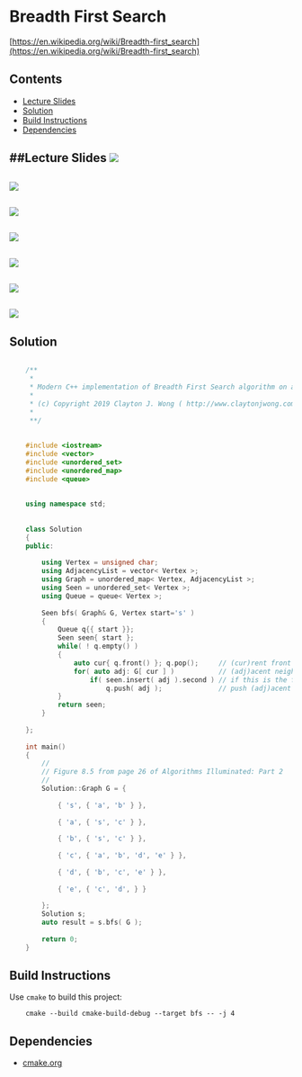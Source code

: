 # Breadth First Search
[https://en.wikipedia.org/wiki/Breadth-first_search](https://en.wikipedia.org/wiki/Breadth-first_search)

## Contents
* [Lecture Slides](#lecture-slides)
* [Solution](#solution)
* [Build Instructions](#build-instructions)
* [Dependencies](#dependencies)

##Lecture Slides
![](documentation/bfs_01.png)
---
![](documentation/bfs_02.png)
---
![](documentation/bfs_03.png)
---
![](documentation/bfs_04.png)
---
![](documentation/bfs_05.png)
---
![](documentation/bfs_06.png)
---
![](documentation/bfs_07.png)
---

## Solution
```cpp

    /**
     *
     * Modern C++ implementation of Breadth First Search algorithm on a graph
     *
     * (c) Copyright 2019 Clayton J. Wong ( http://www.claytonjwong.com )
     *
     **/
    
    
    #include <iostream>
    #include <vector>
    #include <unordered_set>
    #include <unordered_map>
    #include <queue>
    
    
    using namespace std;
    
    
    class Solution
    {
    public:
    
        using Vertex = unsigned char;
        using AdjacencyList = vector< Vertex >;
        using Graph = unordered_map< Vertex, AdjacencyList >;
        using Seen = unordered_set< Vertex >;
        using Queue = queue< Vertex >;
    
        Seen bfs( Graph& G, Vertex start='s' )
        {
            Queue q{{ start }};
            Seen seen{ start };
            while( ! q.empty() )
            {
                auto cur{ q.front() }; q.pop();     // (cur)rent front of the (q)ueue
                for( auto adj: G[ cur ] )           // (adj)acent neighbor vertices of the (G)raph's (cur)rent vertex
                    if( seen.insert( adj ).second ) // if this is the first time the (adj)acent neighbor vertex has been seen
                        q.push( adj );              // push (adj)acent neighbor vertex onto (q)ueue for future processing
            }
            return seen;
        }
        
    };
    
    int main()
    {
        //
        // Figure 8.5 from page 26 of Algorithms Illuminated: Part 2
        //
        Solution::Graph G = {
    
            { 's', { 'a', 'b' } },
    
            { 'a', { 's', 'c' } },
    
            { 'b', { 's', 'c' } },
    
            { 'c', { 'a', 'b', 'd', 'e' } },
    
            { 'd', { 'b', 'c', 'e' } },
    
            { 'e', { 'c', 'd', } }
    
        };
        Solution s;
        auto result = s.bfs( G );
    
        return 0;
    }

```

## Build Instructions
Use ```cmake``` to build this project:

```
    cmake --build cmake-build-debug --target bfs -- -j 4
```

## Dependencies
* [cmake.org](https://cmake.org)

